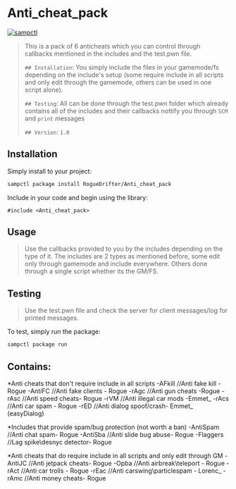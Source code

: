 # Anti_cheat_pack

[![sampctl](https://shields.southcla.ws/badge/sampctl-Anti_cheat_pack-2f2f2f.svg?style=for-the-badge)](https://github.com/RogueDrifter/Anti_cheat_pack)

>This is a pack of 6 anticheats which you can control through callbacks mentioned
>in the includes and the test.pwn file.
>
>
> `## Installation`: You simply include the files in your gamemode/fs depending
>on the include's setup (some require include in all scripts and only edit through
> the gamemode, others can be used in one script alone).
>
> `## Testing`: All can be done through the test.pwn folder which already
>contains all of the includes and their callbacks nottify you through `SCM` and `print` messages
>
> `## Version`: `1.0`

## Installation

Simply install to your project:

```bash
sampctl package install RogueDrifter/Anti_cheat_pack
```

Include in your code and begin using the library:

```pawn
#include <Anti_cheat_pack>
```

## Usage

> Use the callbacks provided to you by the includes depending on the type of it.
> The includes are 2 types as mentioned before, some edit only through gamemode and include everywhere.
> Others done through a single script whether its the GM/FS.

## Testing

> Use the test.pwn file and check the server for client messages/log for printed messages.

To test, simply run the package:

```bash
sampctl package run
```

## Contains:

*Anti cheats that don't require include in all scripts
-AFkill  //Anti fake kill -Rogue
-AntiFC //Anti fake clients - Rogue
-rAgc //Anti gun cheats -Rogue
-rAsc //Anti speed cheats- Rogue
-rVM //Anti illegal car mods -Emmet_
-rAcs //Anti car spam - Rogue
-rED  //Anti dialog spoof/crash- Emmet_ (easyDialog)

*Includes that provide spam/bug protection (not worth a ban)
-AntiSpam //Anti chat spam- Rogue
-AntiSba //Anti slide bug abuse- Rogue
-Flaggers //Lag spike\desnyc detector- Rogue

*Anti cheats that do require include in all scripts and only edit through GM
-AntiJC //Anti jetpack cheats- Rogue
-Opba //Anti airbreak\teleport - Rogue
-rAct //Anti car trolls - Rogue
-rEac //Anti carswing\particlespam - Lorenc_
-rAmc //Anti money cheats- Rogue
